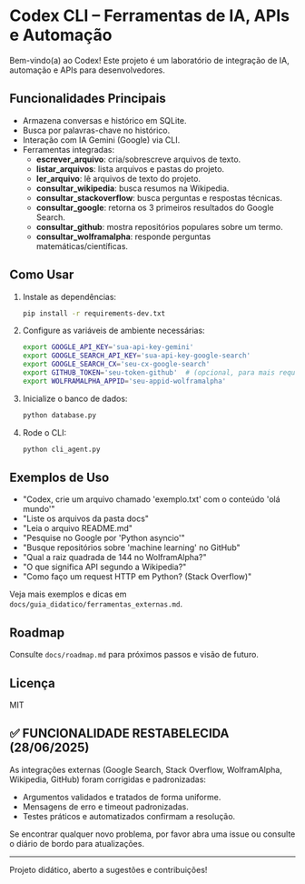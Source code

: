 # Codex CLI – Ferramentas de IA, APIs e Automação

Bem-vindo(a) ao Codex! Este projeto é um laboratório de integração de IA, automação e APIs para desenvolvedores.

## Funcionalidades Principais
- Armazena conversas e histórico em SQLite.
- Busca por palavras-chave no histórico.
- Interação com IA Gemini (Google) via CLI.
- Ferramentas integradas:
  - **escrever_arquivo**: cria/sobrescreve arquivos de texto.
  - **listar_arquivos**: lista arquivos e pastas do projeto.
  - **ler_arquivo**: lê arquivos de texto do projeto.
  - **consultar_wikipedia**: busca resumos na Wikipedia.
  - **consultar_stackoverflow**: busca perguntas e respostas técnicas.
  - **consultar_google**: retorna os 3 primeiros resultados do Google Search.
  - **consultar_github**: mostra repositórios populares sobre um termo.
  - **consultar_wolframalpha**: responde perguntas matemáticas/científicas.

## Como Usar
1. Instale as dependências:
   ```bash
   pip install -r requirements-dev.txt
   ```
2. Configure as variáveis de ambiente necessárias:
   ```bash
   export GOOGLE_API_KEY='sua-api-key-gemini'
   export GOOGLE_SEARCH_API_KEY='sua-api-key-google-search'
   export GOOGLE_SEARCH_CX='seu-cx-google-search'
   export GITHUB_TOKEN='seu-token-github'  # (opcional, para mais requisições)
   export WOLFRAMALPHA_APPID='seu-appid-wolframalpha'
   ```
3. Inicialize o banco de dados:
   ```bash
   python database.py
   ```
4. Rode o CLI:
   ```bash
   python cli_agent.py
   ```

## Exemplos de Uso
- "Codex, crie um arquivo chamado 'exemplo.txt' com o conteúdo 'olá mundo'"
- "Liste os arquivos da pasta docs"
- "Leia o arquivo README.md"
- "Pesquise no Google por 'Python asyncio'"
- "Busque repositórios sobre 'machine learning' no GitHub"
- "Qual a raiz quadrada de 144 no WolframAlpha?"
- "O que significa API segundo a Wikipedia?"
- "Como faço um request HTTP em Python? (Stack Overflow)"

Veja mais exemplos e dicas em `docs/guia_didatico/ferramentas_externas.md`.

## Roadmap
Consulte `docs/roadmap.md` para próximos passos e visão de futuro.

## Licença
MIT

## ✅ FUNCIONALIDADE RESTABELECIDA (28/06/2025)

As integrações externas (Google Search, Stack Overflow, WolframAlpha, Wikipedia, GitHub) foram corrigidas e padronizadas:

- Argumentos validados e tratados de forma uniforme.
- Mensagens de erro e timeout padronizadas.
- Testes práticos e automatizados confirmam a resolução.

Se encontrar qualquer novo problema, por favor abra uma issue ou consulte o diário de bordo para atualizações.

---

Projeto didático, aberto a sugestões e contribuições!
